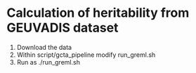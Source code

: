 # Calculation of heritability from GEUVADIS dataset
1. Download the data
2. Within script/gcta_pipeline modify run_greml.sh
3. Run as ./run_greml.sh

